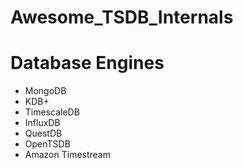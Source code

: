 # Awesome_TSDB_Internals

# Database Engines
* MongoDB
* KDB+
* TimescaleDB
* InfluxDB
* QuestDB
* OpenTSDB
* Amazon Timestream